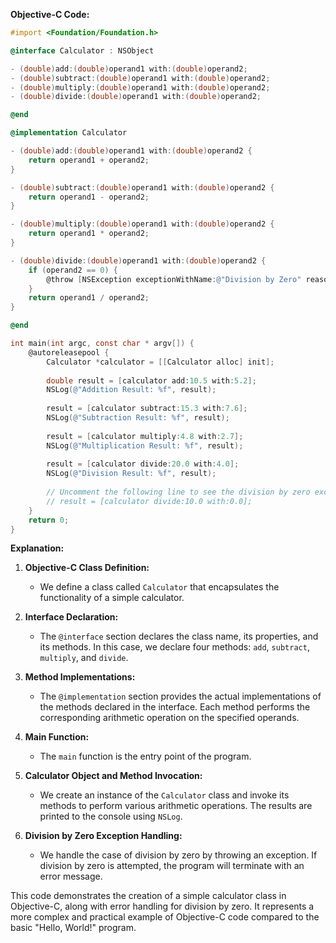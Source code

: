 **Objective-C Code:**

```objective-c
#import <Foundation/Foundation.h>

@interface Calculator : NSObject

- (double)add:(double)operand1 with:(double)operand2;
- (double)subtract:(double)operand1 with:(double)operand2;
- (double)multiply:(double)operand1 with:(double)operand2;
- (double)divide:(double)operand1 with:(double)operand2;

@end

@implementation Calculator

- (double)add:(double)operand1 with:(double)operand2 {
    return operand1 + operand2;
}

- (double)subtract:(double)operand1 with:(double)operand2 {
    return operand1 - operand2;
}

- (double)multiply:(double)operand1 with:(double)operand2 {
    return operand1 * operand2;
}

- (double)divide:(double)operand1 with:(double)operand2 {
    if (operand2 == 0) {
        @throw [NSException exceptionWithName:@"Division by Zero" reason:@"Cannot divide by zero" userInfo:nil];
    }
    return operand1 / operand2;
}

@end

int main(int argc, const char * argv[]) {
    @autoreleasepool {
        Calculator *calculator = [[Calculator alloc] init];
        
        double result = [calculator add:10.5 with:5.2];
        NSLog(@"Addition Result: %f", result);
        
        result = [calculator subtract:15.3 with:7.6];
        NSLog(@"Subtraction Result: %f", result);
        
        result = [calculator multiply:4.8 with:2.7];
        NSLog(@"Multiplication Result: %f", result);
        
        result = [calculator divide:20.0 with:4.0];
        NSLog(@"Division Result: %f", result);
        
        // Uncomment the following line to see the division by zero exception
        // result = [calculator divide:10.0 with:0.0];
    }
    return 0;
}
```

**Explanation:**

1. **Objective-C Class Definition:**
   - We define a class called `Calculator` that encapsulates the functionality of a simple calculator.

2. **Interface Declaration:**
   - The `@interface` section declares the class name, its properties, and its methods. In this case, we declare four methods: `add`, `subtract`, `multiply`, and `divide`.

3. **Method Implementations:**
   - The `@implementation` section provides the actual implementations of the methods declared in the interface. Each method performs the corresponding arithmetic operation on the specified operands.

4. **Main Function:**
   - The `main` function is the entry point of the program.

5. **Calculator Object and Method Invocation:**
   - We create an instance of the `Calculator` class and invoke its methods to perform various arithmetic operations. The results are printed to the console using `NSLog`.

6. **Division by Zero Exception Handling:**
   - We handle the case of division by zero by throwing an exception. If division by zero is attempted, the program will terminate with an error message.

This code demonstrates the creation of a simple calculator class in Objective-C, along with error handling for division by zero. It represents a more complex and practical example of Objective-C code compared to the basic "Hello, World!" program.